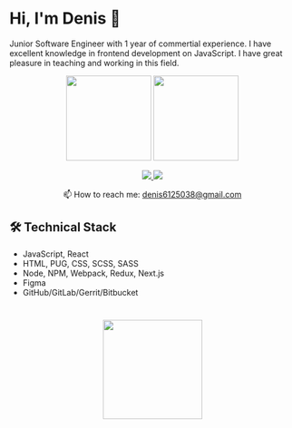 # Hi, I'm Denis 👋
Junior Software Engineer with 1 year of commertial experience. I have excellent knowledge in frontend development on JavaScript.
I have great pleasure in teaching and working in this field.

<p align='center'>
   <a href="https://github-readme-stats.vercel.app/api?username=Denis169&show_icons=true&count_private=true"><img
           height=150
           src="https://github-readme-stats.vercel.app/api?username=Denis169&show_icons=true&count_private=true"/></a>
   <a href="https://github.com/Denis169/github-readme-stats"><img height=150
                                                                  src="https://github-readme-stats.vercel.app/api/top-langs/?username=Denis169&layout=compact"/></a>
</p>

<p align='center'>
   <a href="https://www.linkedin.com/in/dzianis-lahimakhau-559083212/">
       <img src="https://img.shields.io/badge/linkedin-%230077B5.svg?&style=for-the-badge&logo=linkedin&logoColor=white"/>
   </a>
   <a href="https://t.me/Denis_logimahov">
       <img src="https://img.shields.io/badge/Telegram-2CA5E0?style=for-the-badge&logo=telegram&logoColor=white"/>
   </a>
<p align='center'>
   📫 How to reach me: <a href='mailto:denis6125038@gmail.com'>denis6125038@gmail.com</a>
</p>

## 🛠 Technical Stack
*   JavaScript, React
*   HTML, PUG, CSS, SCSS, SASS
*   Node, NPM, Webpack, Redux, Next.js
*   Figma
*   GitHub/GitLab/Gerrit/Bitbucket

<div align="center" style="margin: 40px 0">
   <a href="https://github.com/Denis169/github-profile-views-counter">
       <img width="175px" src="https://komarev.com/ghpvc/?username=Denis169&color=DE002D">
   </a>
</div>

